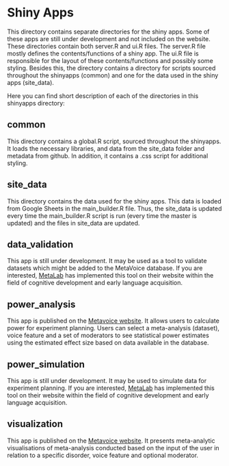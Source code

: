 # Shiny Apps

This directory contains separate directories for the shiny apps. Some of these apps are still under development and not included on the website. These directories contain both server.R and ui.R files. The server.R file mostly defines the contents/functions of a shiny app. The ui.R file is responsible for the layout of these contents/functions and possibly some styling. 
Besides this, the directory contains a directory for scripts sourced throughout the shinyapps (common) and one for the data used in the shiny apps (site_data).

Here you can find short description of each of the directories in this shinyapps directory: 

## common 
This directory contains a global.R script, sourced throughout the shinyapps. It loads the necessary libraries, and data from the site_data folder and metadata from github. In addition, it contains a .css script for additional styling.  

## site_data 
This directory contains the data used for the shiny apps. This data is loaded from Google Sheets in the main_builder.R file. Thus, the site_data is updated every time the main_builder.R script is run (every time the master is updated) and the files in site_data are updated. 

## data_validation 
This app is still under development. It may be used as a tool to validate datasets which might be added to the MetaVoice database.
If you are interested, [MetaLab](http://metalab.stanford.edu/app/data-validation/) has implemented this tool on their website within the field of cognitive development and early language acquisition. 

## power_analysis 
This app is published on the [Metavoice website](https://metavoice.au.dk/app.html?id=power_analysis). It allows users to calculate power for experiment planning. Users can select a meta-analysis (dataset), voice feature and a set of moderators to see statistical power estimates using the estimated effect size based on data available in the database. 

## power_simulation 
This app is still under development. It may be used to simulate data for experiment planning. 
If you are interested, [MetaLab](http://metalab.stanford.edu/app/power-simulation/) has implemented this tool on their website within the field of cognitive development and early language acquisition. 

## visualization 
This app is published on the [Metavoice website](https://metavoice.au.dk/app.html?id=visualisation). It presents meta-analytic visualisations of meta-analysis conducted based on the input of the user in relation to a specific disorder, voice feature and optional moderator. 
